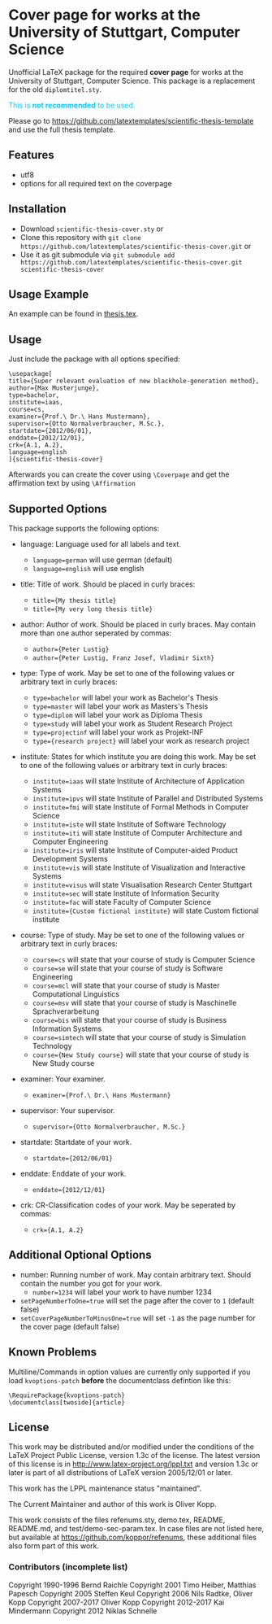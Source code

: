 # Cover page for works at the University of Stuttgart, Computer Science

Unofficial LaTeX package for the required **cover page** for works at the University of Stuttgart, Computer Science. This package is a replacement for the old `diplomtitel.sty`.

<p style="color:#00ccff">This is <strong>not recommended</strong> to be used.</p>

Please go to <https://github.com/latextemplates/scientific-thesis-template> and use the full thesis template.

## Features

- utf8 
- options for all required text on the coverpage

## Installation

- Download `scientific-thesis-cover.sty` or
- Clone this repository with `git clone https://github.com/latextemplates/scientific-thesis-cover.git` or
- Use it as git submodule via `git submodule add https://github.com/latextemplates/scientific-thesis-cover.git scientific-thesis-cover`

## Usage Example

An example can be found in [thesis.tex](thesis.tex).

## Usage 

Just include the package with all options specified:

    \usepackage[
    title={Super relevant evaluation of new blackhole-generation method},
    author={Max Musterjunge},
    type=bachelor,
    institute=iaas,
    course=cs,
	examiner={Prof.\ Dr.\ Hans Mustermann},
	supervisor={Otto Normalverbraucher, M.Sc.},
	startdate={2012/06/01},
	enddate={2012/12/01},
	crk={A.1, A.2},
	language=english
	]{scientific-thesis-cover}

Afterwards you can create the cover using `\Coverpage` and get the affirmation text by using `\Affirmation`

## Supported Options

This package supports the following options:

- language: Language used for all labels and text.
	- `language=german` will use german (default)
	- `language=english` will use english

- title: Title of work. Should be placed in curly braces:

	- `title={My thesis title}`
	- `title={My very long thesis title}`

- author: Author of work. Should be placed in curly braces. May contain more than one author seperated by commas:
	- `author={Peter Lustig}`
	- `author={Peter Lustig, Franz Josef, Vladimir Sixth}`

- type: Type of work. May be set to one of the following values or arbitrary text in curly braces:
	- `type=bachelor` will label your work as Bachelor's Thesis
	- `type=master` will label your work as Masters's Thesis
	- `type=diplom` will label your work as Diploma Thesis
	- `type=study` will label your work as Student Research Project
	- `type=projectinf` will label your work as Projekt-INF
	- `type={research project}` will label your work as research project
	
- institute: States for which institute you are doing this work. May be set to one of the following values or arbitrary text in curly braces:
	- `institute=iaas` will state Institute of Architecture of Application Systems
	- `institute=ipvs` will state Institute of Parallel and Distributed Systems
	- `institute=fmi` will state Institute of Formal Methods in Computer Science
	- `institute=iste` will state Institute of Software Technology
	- `institute=iti` will state Institute of Computer Architecture and Computer Engineering
	- `institute=iris` will state Institute of Computer-aided Product Development Systems
	- `institute=vis` will state Institute of Visualization and Interactive Systems
	- `institute=visus` will state Visualisation Research Center Stuttgart
	- `institute=sec` will state Institute of Information Security
	- `institute=fac` will state Faculty of Computer Science
	- `institute={Custom fictional institute}` will state Custom fictional institute

- course: Type of study. May be set to one of the following values or arbitrary text in curly braces:
	- `course=cs` will state that your course of study is Computer Science
	- `course=se` will state that your course of study is Software Engineering
	- `course=mcl` will state that your course of study is Master Computational Linguistics
	- `course=msv` will state that your course of study is Maschinelle Sprachverarbeitung
	- `course=bis` will state that your course of study is Business Information Systems
	- `course=simtech` will state that your course of study is Simulation Technology
	- `course={New Study course}` will state that your course of study is New Study course

- examiner: Your examiner. 
	- `examiner={Prof.\ Dr.\ Hans Mustermann}`

- supervisor: Your supervisor.
	- `supervisor={Otto Normalverbraucher, M.Sc.}`

- startdate: Startdate of your work.
	- `startdate={2012/06/01}`

- enddate: Enddate of your work.	
	- `enddate={2012/12/01}`

- crk: CR-Classification codes of your work. May be seperated by commas:
	- `crk={A.1, A.2}`

## Additional Optional Options

- number: Running number of work. May contain arbitrary text. Should contain the number you got for your work.
	- `number=1234` will label your work to have number 1234
- `setPageNumberToOne=true` will set the page after the cover to `1` (default false)
- `setCoverPageNumberToMinusOne=true` will set `-1` as the page number for the cover page (default false)

## Known Problems

Multiline/Commands in option values are currently only supported if you load `kvoptions-patch` **before** the documentclass defintion like this:

	\RequirePackage{kvoptions-patch}
	\documentclass[twoside]{article}

## License

This work may be distributed and/or modified under the conditions of
the LaTeX Project Public License, version 1.3c of the license.
The latest version of this license is in <http://www.latex-project.org/lppl.txt>
and version 1.3c or later is part of all distributions of LaTeX
version 2005/12/01 or later.

This work has the LPPL maintenance status "maintained".

The Current Maintainer and author of this work is Oliver Kopp.

This work consists of the files refenums.sty, demo.tex, README, README.md, and test/demo-sec-param.tex.
In case files are not listed here, but available at https://github.com/koppor/refenums, these additional files also form part of this work.

### Contributors (incomplete list)

Copyright 1990-1996 Bernd Raichle
Copyright 2001 Timo Heiber, Matthias Papesch
Copyright 2005 Steffen Keul
Copyright 2006 Nils Radtke, Oliver Kopp
Copyright 2007-2017 Oliver Kopp
Copyright 2012-2017 Kai Mindermann
Copyright 2012 Niklas Schnelle
